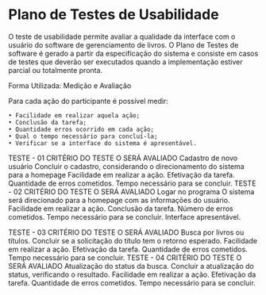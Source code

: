 # Plano de Testes de Usabilidade

O teste de usabilidade permite avaliar a qualidade da interface com o usuário do software de gerenciamento de livros. O Plano de Testes de software é gerado a partir da especificação do sistema e consiste em casos de testes que deverão ser executados quando a implementação estiver parcial ou totalmente pronta.

Forma Utilizada: Medição e Avaliação

Para cada ação do participante é possível medir:

    • Facilidade em realizar aquela ação;
    • Conclusão da tarefa;
    • Quantidade erros ocorrido em cada ação;
    • Qual o tempo necessário para concluí-la;
    • Verificar se a interface do sistema é apresentável.

TESTE - 01
CRITÉRIO DO TESTE
O SERÁ AVALIADO
Cadastro de novo usuário
Concluir o cadastro, considerando o direcionamento do sistema para a homepage
Facilidade em realizar a ação. Efetivação da tarefa. Quantidade de erros cometidos. Tempo necessário para se concluir.
TESTE - 02
CRITÉRIO DO TESTE
O SERÁ AVALIADO
Logar no programa
O sistema será direcionado para a homepage com as informações do usuário.
Facilidade em realizar a ação. Conclusão da tarefa. Número de erros cometidos. Tempo necessário para se concluir. Interface apresentável.


TESTE - 03
CRITÉRIO DO TESTE
O SERÁ AVALIADO
Busca por livros ou títulos.
Concluir se a solicitação do título tem o retorno esperado.
Facilidade em realizar a ação. Efetivação da tarefa. Quantidade de erros cometidos. Tempo necessário para se concluir.
TESTE - 04
CRITÉRIO DO TESTE
O SERÁ AVALIADO
Atualização do status da busca.
Concluir a atualização do status, verificando o resultado.
Facilidade em realizar a ação. Efetivação da tarefa. Quantidade de erros cometidos. Tempo necessário para se concluir.


